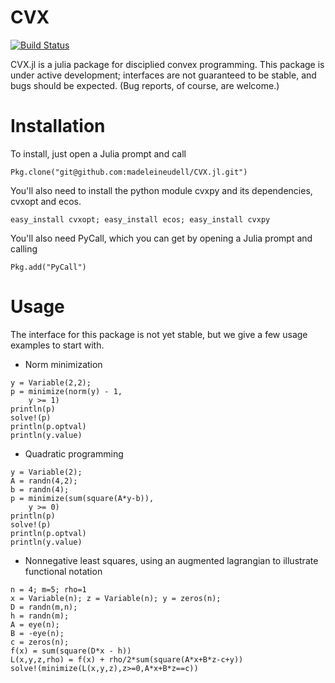 # CVX

[![Build Status](https://travis-ci.org/madeleineudell/CVX.jl.png)](https://travis-ci.org/madeleineudell/CVX.jl)

CVX.jl is a julia package for disciplied convex programming.
This package is under active development; interfaces are not guaranteed to be stable, and bugs should be expected.
(Bug reports, of course, are welcome.)

# Installation

To install, just open a Julia prompt and call

    Pkg.clone("git@github.com:madeleineudell/CVX.jl.git")

You'll also need to install the python module cvxpy and its dependencies, cvxopt and ecos.

    easy_install cvxopt; easy_install ecos; easy_install cvxpy

You'll also need PyCall, which you can get by opening a Julia prompt and calling

	Pkg.add("PyCall")

# Usage

The interface for this package is not yet stable, but we give a few usage examples to start with.

* Norm minimization
```
y = Variable(2,2);
p = minimize(norm(y) - 1,
    y >= 1)
println(p)
solve!(p)
println(p.optval)
println(y.value)
```

* Quadratic programming
```
y = Variable(2);
A = randn(4,2);
b = randn(4);
p = minimize(sum(square(A*y-b)),
    y >= 0)
println(p)
solve!(p)
println(p.optval)
println(y.value)
```

* Nonnegative least squares, using an augmented lagrangian to illustrate functional notation
```
n = 4; m=5; rho=1
x = Variable(n); z = Variable(n); y = zeros(n);
D = randn(m,n);
h = randn(m);
A = eye(n);
B = -eye(n);
c = zeros(n);
f(x) = sum(square(D*x - h))
L(x,y,z,rho) = f(x) + rho/2*sum(square(A*x+B*z-c+y))
solve!(minimize(L(x,y,z),z>=0,A*x+B*z==c))
```
